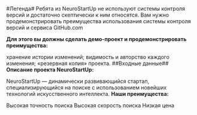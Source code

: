 #Легенда#
Ребята из NeuroStartUp не используют системы контроля версий и достаточно скептически к ним относятся. Вам нужно продемонстрировать преимущества использования системы контроля версий и сервиса GitHub.com

**Для этого вы должны сделать демо-проект и продемонстрировать преимущества:**

хранение истории изменений;
видимость и авторство каждого изменения;
«резервная копия» проекта.
##Входные данные##
**Описание проекта NeuroStartUp:**

NeuroStartUp — динамически развивающийся стартап, специализирующийся на поиске с использованием новейших технологий искусственного интеллекта. **Наши преимущества:**

Высокая точность поиска
Высокая скорость поиска
Низкая цена
